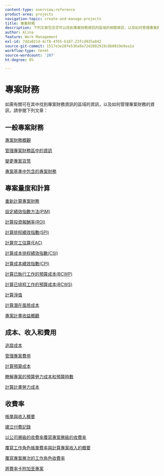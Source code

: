 ```yaml
---
content-type: overview;reference
product-area: projects
navigation-topic: create-and-manage-projects
title: 專案財務
description: 下列文章包含您可以找到專案財務資訊的區域的相關資訊，以及如何管理專案財務的相關資訊。
author: Alina
feature: Work Management
exl-id: 7dda021d-4cf8-4f65-b187-23fcd935a842
source-git-commit: 1517e3e28fe536a8a72d2802919c8b8819e9ea1a
workflow-type: tm+mt
source-wordcount: '207'
ht-degree: 0%

---
```


# 專案財務

如需有關可在其中找到專案財務資訊的區域的資訊，以及如何管理專案財務的資訊，請參閱下列文章：

## 一般專案財務

[專案財務概觀](../../../manage-work/projects/project-finances/project-finances-overview-1.md)

[管理專案財務區中的資訊](../../../manage-work/projects/project-finances/manage-project-finance-area.md)

[變更專案貨幣](../../../manage-work/projects/project-finances/change-project-currency.md)

[專案基準中包含的專案財務](../../../manage-work/projects/project-finances/project-finances-included-in-project-baselines.md)

## 專案量度和計算

[重新計算專案財務](../../../manage-work/projects/project-finances/recalculate-project-finances.md)

[設定績效指數方法(PIM)](../../../manage-work/projects/project-finances/set-pim.md)

[計算投資報酬率(ROI)](../../../manage-work/projects/project-finances/calculate-roi.md)

[計算排程績效指數(SPI)](../../../manage-work/projects/project-finances/calculate-spi.md)

[計算完工估算(EAC)](../../../manage-work/projects/project-finances/calculate-eac.md)

[計算成本排程績效指數(CSI)](../../../manage-work/projects/project-finances/calculate-csi.md)

[計算成本績效指數(CPI)](../../../manage-work/projects/project-finances/calculate-cpi.md)

[計算已執行工作的預算成本(BCWP)](../../../manage-work/projects/project-finances/calculate-bcwp.md)

[計算已排程工作的預算成本(BCWS)](../../../manage-work/projects/project-finances/calculate-bcws.md)

[計算淨值](../../../manage-work/projects/project-finances/calculate-net-value.md)

[計算潛在風險成本](../../../manage-work/projects/project-finances/potential-risk-cost.md)

[專案計畫收益概觀](../../../manage-work/projects/project-finances/project-planned-benefit.md)

## 成本、收入和費用

[追蹤成本](../../../manage-work/projects/project-finances/track-costs.md)

[管理專案費用](../../../manage-work/projects/project-finances/manage-project-expenses.md)

[計算預算成本](../../../manage-work/projects/project-finances/budgeted-cost.md)

[瞭解專案的預算勞力成本和預算時數](../../../manage-work/projects/project-finances/budgeted-labor-cost.md)

[計算計畫勞力成本](../../../manage-work/projects/project-finances/planned-labor-cost.md)

<!--
<p data-mc-conditions="QuicksilverOrClassic.Quicksilver,QuicksilverOrClassic.Draft mode"><a href="../../../manage-work/projects/project-finances/export-billing-record-details.md" class="MCXref xref" xrefformat="{para}">Export billing record details as a PDF file</a> </p>
-->

<!--
<p data-mc-conditions="QuicksilverOrClassic.Draft mode"><a href="../../../manage-work/projects/project-finances/how-workfront-calculates-finances.md" class="MCXref xref" xrefformat="{para}">How Adobe Workfront calculates finances </a> </p>
-->

## 收費率

[帳單與收入概要](../../../manage-work/projects/project-finances/billing-and-revenue-overview.md)

[建立付費記錄](../../../manage-work/projects/project-finances/create-billing-records.md)

[以公司層級的收費率覆寫專案層級的收費率](../../../manage-work/projects/project-finances/override-project-level-with-company-level-billing-rates.md)

[覆寫工作角色帳單費率與計算專案收入的概要](../../../manage-work/projects/project-finances/override-role-billing-rates-and-calculate-project-revenue.md)

[覆寫專案層次的工作角色收費率](../../../manage-work/projects/project-finances/override-job-role-billing-rates-at-the-project-level.md)

[將費率卡附加至專案](/help/quicksilver/manage-work/projects/project-finances/attach-rate-card-to-project.md)
